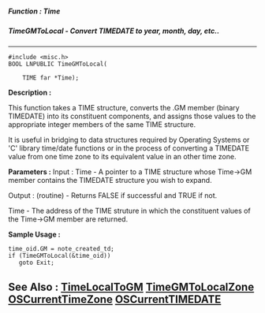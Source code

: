 ##### Function : Time
##### TimeGMToLocal - Convert TIMEDATE to year, month, day, etc..
---
```
#include <misc.h>
BOOL LNPUBLIC TimeGMToLocal(

	TIME far *Time);
```
**Description :**

This function takes a TIME structure, converts the .GM member (binary TIMEDATE) 
into its constituent components, and assigns those values to the appropriate 
integer members of the same TIME structure. 

It is useful in bridging to data structures required by Operating Systems or 
'C' library time/date functions or in the process of converting a TIMEDATE 
value from one time zone to its equivalent value in an other time zone.

**Parameters :**
Input :
Time  -  A pointer to a TIME structure whose Time->GM member contains the TIMEDATE structure you wish to expand.

Output :
(routine)  -  Returns FALSE if successful and TRUE if not.


Time  -  The address of the TIME struture in which the constituent values of the Time->GM member are returned.


**Sample Usage :**
```
time_oid.GM = note_created_td;
if (TimeGMToLocal(&time_oid))
   goto Exit;
```
**See Also :**
[TimeLocalToGM](/domino-c-api-docs/reference/Func/TimeLocalToGM)
[TimeGMToLocalZone](/domino-c-api-docs/reference/Func/TimeGMToLocalZone)
[OSCurrentTimeZone](/domino-c-api-docs/reference/Func/OSCurrentTimeZone)
[OSCurrentTIMEDATE](/domino-c-api-docs/reference/Func/OSCurrentTIMEDATE)
---
